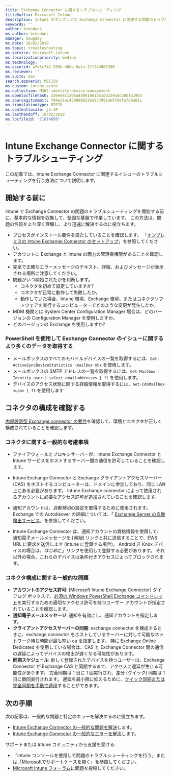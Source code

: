 ```yaml
---
title: Exchange Connector に関するトラブルシューティング
titleSuffix: Microsoft Intune
description: Intune のオンプレミス Exchange Connector に関連する問題のトラブルシューティングを行います。
keywords: ''
author: brenduns
ms.author: brenduns
manager: dougeby
ms.date: 10/02/2019
ms.topic: troubleshooting
ms.service: microsoft-intune
ms.localizationpriority: medium
ms.technology: ''
ms.assetid: a7e3c742-295b-40bb-9afa-17f243062500
ms.reviewer: ''
ms.suite: ems
search.appverid: MET150
ms.custom: intune-azure
ms.collection: M365-identity-device-management
ms.openlocfilehash: 230ee8c1206a4d091661b51dd239a4cb0b1a1963
ms.sourcegitcommit: f04e21ec459998922ba9c7091ab5f8efafd8a01c
ms.translationtype: MTE75
ms.contentlocale: ja-JP
ms.lasthandoff: 10/02/2019
ms.locfileid: "71814050"
---
```

# <a name="troubleshoot-the-intune-exchange-connector"></a>Intune Exchange Connector に関するトラブルシューティング

この記事では、Intune Exchange Connector に関連するイシューのトラブルシューティングを行う方法について説明します。

## <a name="before-you-start"></a>開始する前に

Intune で Exchange Connector の問題のトラブルシューティングを開始する前に、基本的な情報を収集して、堅固な基盤で作業しています。 この方法は、問題の性質をより深く理解し、より迅速に解決するのに役立ちます。

- プロセスがインストール要件を満たしていることを確認します。 「[オンプレミスの Intune Exchange Connector のセットアップ](exchange-connector-install.md)」を参照してください。
- アカウントに Exchange と Intune の両方の管理者権限があることを確認します。
- 完全で正確なエラーメッセージのテキスト、詳細、およびメッセージが表示される場所に注意してください。
- 問題がいつ開始されたかを判断します。 
  - コネクタを初めて設定していますか? 
  - コネクタが正常に動作して失敗したか。
  - 動作していた場合、Intune 環境、Exchange 環境、またはコネクタソフトウェアを実行するコンピューターでどのような変更が発生したか。
- MDM 機関とは System Center Configuration Manager 場合は、どのバージョンの Configuration Manager を使用しますか。
- どのバージョンの Exchange を使用しますか?

### <a name="use-powershell-to-get-more-data-on-exchange-connector-issues"></a>PowerShell を使用して Exchange Connector のイシューに関するより多くのデータを取得する

- メールボックスのすべてのモバイルデバイスの一覧を取得するには、`Get-ActiveSyncDeviceStatistics -mailbox mbx` を使用します。
- メールボックスの SMTP アドレスの一覧を取得するには、`Get-Mailbox -Identity user | select emailaddresses | fl` を使用します。
- デバイスのアクセス状態に関する詳細情報を取得するには、`Get-CASMailbox <upn> | fl` を使用します

## <a name="review-the-connector-configuration"></a>コネクタの構成を確認する

[内部設置型 Exchange connector の要件](exchange-connector-install.md#intune-exchange-connector-requirements)を確認して、環境とコネクタが正しく構成されていることを確認します。 

### <a name="general-considerations-for-the-connector"></a>コネクタに関する一般的な考慮事項

- ファイアウォールとプロキシサーバーが、Intune Exchange Connector と Intune サービスをホストするサーバー間の通信を許可していることを確認します。

- Intune Exchange Connector と Exchange クライアントアクセスサーバー (CAS) をホストするコンピューターは、ドメインに参加しており、同じ LAN 上にある必要があります。 Intune Exchange connector によって使用されるアカウントに必要なアクセス許可が追加されていることを確認します。

- 通知アカウントは、*自動検出*の設定を取得するために使用されます。 Exchange での Autodisover の詳細については、「 [Exchange Server の自動検出サービス](https://docs.microsoft.com/exchange/architecture/client-access/autodiscover?view=exchserver-2016)」を参照してください。

- Intune Exchange Connector は、通知アカウントの資格情報を使用して、通知電子メールメッセージを [*開始*] リンクと共に送信することで、EWS URL に要求を送信します (intune に登録する場合)。 Android 非 Knox デバイスの場合は、*はじめ*に」リンクを使用して登録する必要があります。 それ以外の場合、これらのデバイスは条件付きアクセスによってブロックされます。

### <a name="common-issues-for-connector-configurations"></a>コネクタ構成に関する一般的な問題

- **アカウントのアクセス許可**: [Microsoft Intune Exchange Connector] ダイアログ ボックスで、[必須の Windows PowerShell Exchange コマンドレット](exchange-connector-install.md#exchange-cmdlet-requirements)を実行するための適切なアクセス許可を持つユーザー アカウントが指定されていることを確認します。
- **通知電子メールメッセージ**: 通知を有効にし、通知アカウントを指定します。
- **クライアントアクセスサーバーの同期**: exchange connector を構成するときに、exchange connector をホストしているサーバーに対して可能なネットワーク待ち時間が最も短い ca を指定します。 特に Exchange Online Dedicated を使用している場合は、CAS と Exchange Connector 間の通信の遅延によってデバイスの検出が遅くなる可能性があります。
- **同期スケジュール**: 新しく登録されたデバイスを持つユーザーは、Exchange Connector が Exchange CAS と同期するまで、アクセスに遅延が生じる可能性があります。 完全同期は 1 日に 1 回実行され、差分 (クイック) 同期は 1 日に数回実行されます。 遅延を最小限に抑えるために、[クイック同期または完全同期を手動で適用](exchange-connector-install.md#manually-force-a-quick-sync-or-full-sync)することができます。

## <a name="next-steps"></a>次の手順
次の記事は、一般的な問題と特定のエラーを解決するのに役立ちます。

- [Intune Exchange Connector の一般的な問題を解決](troubleshoot-exchange-connector-common-problems.md)します。
- [Intune Exchange Connector の一般的なエラーを解決](troubleshoot-exchange-connector-common-errors.md)します。

サポートまたは Intune コミュニティから支援を受ける:

- 「Intune コンソールを使用して問題のトラブルシューティングを行う」また[は「Microsoft](../fundamentals/get-support.md)でサポートケースを開く」を参照してください。 
- [Microsoft Intune フォーラム](https://social.technet.microsoft.com/Forums/en-US/home?forum=microsoftintuneprod)に問題を投稿してください。  
